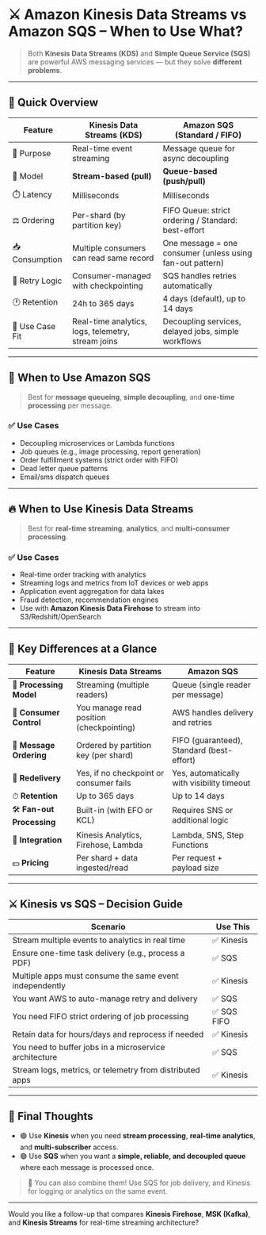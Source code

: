 # ⚔️ **Amazon Kinesis Data Streams vs Amazon SQS – When to Use What?**

> Both **Kinesis Data Streams (KDS)** and **Simple Queue Service (SQS)** are powerful AWS messaging services — but they solve **different problems**.

---

## 🧭 **Quick Overview**

| Feature         | **Kinesis Data Streams (KDS)**                     | **Amazon SQS (Standard / FIFO)**                          |
| --------------- | -------------------------------------------------- | --------------------------------------------------------- |
| 🧠 Purpose      | Real-time event streaming                          | Message queue for async decoupling                        |
| 🧩 Model        | **Stream-based (pull)**                            | **Queue-based (push/pull)**                               |
| ⏱️ Latency      | Milliseconds                                       | Milliseconds                                              |
| ⚖️ Ordering     | Per-shard (by partition key)                       | FIFO Queue: strict ordering / Standard: best-effort       |
| 📥 Consumption  | Multiple consumers can read same record            | One message = one consumer (unless using fan-out pattern) |
| 🔁 Retry Logic  | Consumer-managed with checkpointing                | SQS handles retries automatically                         |
| 🕐 Retention    | 24h to 365 days                                    | 4 days (default), up to 14 days                           |
| 📌 Use Case Fit | Real-time analytics, logs, telemetry, stream joins | Decoupling services, delayed jobs, simple workflows       |

---

## 🎯 **When to Use Amazon SQS**

> Best for **message queueing**, **simple decoupling**, and **one-time processing** per message.

### ✅ Use Cases

- Decoupling microservices or Lambda functions
- Job queues (e.g., image processing, report generation)
- Order fulfillment systems (strict order with FIFO)
- Dead letter queue patterns
- Email/sms dispatch queues

---

## 🔥 **When to Use Kinesis Data Streams**

> Best for **real-time streaming**, **analytics**, and **multi-consumer processing**.

### ✅ Use Cases

- Real-time order tracking with analytics
- Streaming logs and metrics from IoT devices or web apps
- Application event aggregation for data lakes
- Fraud detection, recommendation engines
- Use with **Amazon Kinesis Data Firehose** to stream into S3/Redshift/OpenSearch

---

## 🔁 **Key Differences at a Glance**

| Feature                   | **Kinesis Data Streams**                 | **Amazon SQS**                             |
| ------------------------- | ---------------------------------------- | ------------------------------------------ |
| 🧵 **Processing Model**   | Streaming (multiple readers)             | Queue (single reader per message)          |
| 🧠 **Consumer Control**   | You manage read position (checkpointing) | AWS handles delivery and retries           |
| 📜 **Message Ordering**   | Ordered by partition key (per shard)     | FIFO (guaranteed), Standard (best-effort)  |
| 🔁 **Redelivery**         | Yes, if no checkpoint or consumer fails  | Yes, automatically with visibility timeout |
| ⏱ **Retention**           | Up to 365 days                           | Up to 14 days                              |
| 🛠️ **Fan-out Processing** | Built-in (with EFO or KCL)               | Requires SNS or additional logic           |
| 🧰 **Integration**        | Kinesis Analytics, Firehose, Lambda      | Lambda, SNS, Step Functions                |
| 💵 **Pricing**            | Per shard + data ingested/read           | Per request + payload size                 |

---

## ⚔️ **Kinesis vs SQS – Decision Guide**

| **Scenario**                                             | **Use This** |
| -------------------------------------------------------- | ------------ |
| Stream multiple events to analytics in real time         | ✅ Kinesis   |
| Ensure one-time task delivery (e.g., process a PDF)      | ✅ SQS       |
| Multiple apps must consume the same event independently  | ✅ Kinesis   |
| You want AWS to auto-manage retry and delivery           | ✅ SQS       |
| You need FIFO strict ordering of job processing          | ✅ SQS FIFO  |
| Retain data for hours/days and reprocess if needed       | ✅ Kinesis   |
| You need to buffer jobs in a microservice architecture   | ✅ SQS       |
| Stream logs, metrics, or telemetry from distributed apps | ✅ Kinesis   |

---

## 💬 Final Thoughts

- 🟢 Use **Kinesis** when you need **stream processing**, **real-time analytics**, and **multi-subscriber** access.
- 🟢 Use **SQS** when you want a **simple, reliable, and decoupled queue** where each message is processed once.

> 📌 You can also combine them! Use SQS for job delivery, and Kinesis for logging or analytics on the same event.

---

Would you like a follow-up that compares **Kinesis Firehose**, **MSK (Kafka)**, and **Kinesis Streams** for real-time streaming architecture?
